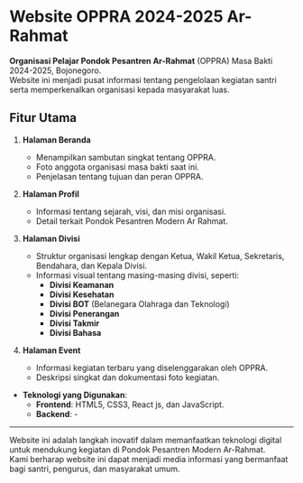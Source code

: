 # Website OPPRA 2024-2025 Ar-Rahmat

**Organisasi Pelajar Pondok Pesantren Ar-Rahmat** (OPPRA) Masa Bakti 2024-2025, Bojonegoro.  
Website ini menjadi pusat informasi tentang pengelolaan kegiatan santri serta memperkenalkan organisasi kepada masyarakat luas.

## **Fitur Utama**
1. **Halaman Beranda**  
   - Menampilkan sambutan singkat tentang OPPRA.  
   - Foto anggota organisasi masa bakti saat ini.  
   - Penjelasan tentang tujuan dan peran OPPRA.  

2. **Halaman Profil**  
   - Informasi tentang sejarah, visi, dan misi organisasi.  
   - Detail terkait Pondok Pesantren Modern Ar Rahmat.  

3. **Halaman Divisi**  
   - Struktur organisasi lengkap dengan Ketua, Wakil Ketua, Sekretaris, Bendahara, dan Kepala Divisi.  
   - Informasi visual tentang masing-masing divisi, seperti:  
     - **Divisi Keamanan**  
     - **Divisi Kesehatan**  
     - **Divisi BOT** (Belanegara Olahraga dan Teknologi)  
     - **Divisi Penerangan**  
     - **Divisi Takmir**  
     - **Divisi Bahasa**  

4. **Halaman Event**  
   - Informasi kegiatan terbaru yang diselenggarakan oleh OPPRA.  
   - Deskripsi singkat dan dokumentasi foto kegiatan.

- **Teknologi yang Digunakan**:  
  - **Frontend**: HTML5, CSS3, React js, dan JavaScript.  
  - **Backend**: - 
---

Website ini adalah langkah inovatif dalam memanfaatkan teknologi digital untuk mendukung kegiatan di Pondok Pesantren Modern Ar-Rahmat.  
Kami berharap website ini dapat menjadi media informasi yang bermanfaat bagi santri, pengurus, dan masyarakat umum.
